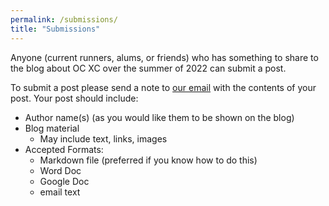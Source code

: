 ```yaml
---
permalink: /submissions/
title: "Submissions"
---
```

Anyone (current runners, alums, or friends) who has something to share to the blog about OC XC over the summer of 2022 can submit a post. 

To submit a post please send a note to [our email](ocxcsummer@gmail.com) with the contents of your post. Your post should include:

- Author name(s) (as you would like them to be shown on the blog)
- Blog material
  - May include text, links, images
- Accepted Formats:
  - Markdown file (preferred if you know how to do this)
  - Word Doc
  - Google Doc
  - email text